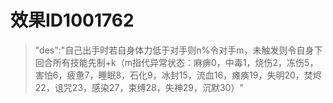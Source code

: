 # 效果ID1001762
> "des":"自己出手时若自身体力低于对手则n%令对手m，未触发则令自身下回合所有技能先制+k（m指代异常状态：麻痹0，中毒1，烧伤2，冻伤5，害怕6，疲惫7，睡眠8，石化9，冰封15，流血16，瘫痪19，失明20，焚烬22，诅咒23，感染27，束缚28，失神29，沉默30）"
